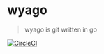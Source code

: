 # wyago

> wyago is git written in go

[![CircleCI](https://circleci.com/gh/makanai5610/wyago/tree/master.svg?style=svg)](https://circleci.com/gh/makanai5610/wyago/tree/master)
